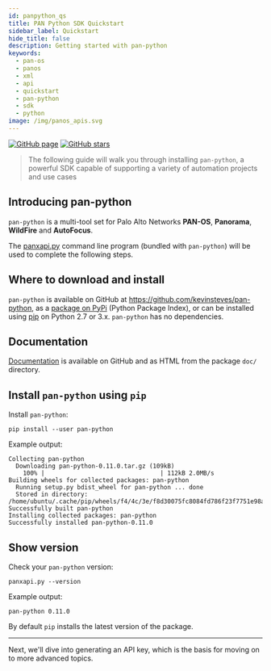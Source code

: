```yaml
---
id: panpython_qs
title: PAN Python SDK Quickstart
sidebar_label: Quickstart
hide_title: false
description: Getting started with pan-python
keywords:
  - pan-os
  - panos
  - xml
  - api
  - quickstart
  - pan-python
  - sdk
  - python
image: /img/panos_apis.svg
---
```


[![GitHub page](https://img.shields.io/badge/GitHub-Repo-brightgreen?style=for-the-badge&logo=github)](https://github.com/kevinsteves/pan-python) [![GitHub stars](https://img.shields.io/github/stars/kevinsteves/pan-python?style=for-the-badge)](https://github.com/kevinsteves/pan-python)

> The following guide will walk you through installing `pan-python`, a powerful SDK capable of supporting a variety of automation projects and use cases

## Introducing pan-python

`pan-python` is a multi-tool set for Palo Alto Networks **PAN-OS**,
**Panorama**, **WildFire** and **AutoFocus**.

The [panxapi.py](https://github.com/kevinsteves/pan-python/blob/master/doc/panxapi.rst)
command line program (bundled with `pan-python`) will be used to complete the following steps.

## Where to download and install

`pan-python` is available on GitHub at
<https://github.com/kevinsteves/pan-python>, as a [package on
PyPi](https://pypi.python.org/pypi/pan-python/) (Python Package Index),
or can be installed using
[pip](https://pip.pypa.io/en/latest/quickstart/) on Python 2.7 or 3.x.
`pan-python` has no dependencies.

## Documentation

[Documentation](https://github.com/kevinsteves/pan-python/tree/master/doc)
is available on GitHub and as HTML from the package `doc/` directory.

## Install `pan-python` using `pip`

Install `pan-python`:

    pip install --user pan-python

Example output:

    Collecting pan-python
      Downloading pan-python-0.11.0.tar.gz (109kB)
        100% |                                | 112kB 2.0MB/s
    Building wheels for collected packages: pan-python
      Running setup.py bdist_wheel for pan-python ... done
      Stored in directory: /home/ubuntu/.cache/pip/wheels/f4/4c/3e/f8d30075fc8084fd786f23f7751e98a9802759539d500b24de
    Successfully built pan-python
    Installing collected packages: pan-python
    Successfully installed pan-python-0.11.0

## Show version

Check your `pan-python` version:

    panxapi.py --version

Example output:

    pan-python 0.11.0

By default `pip` installs the latest version of the package.

---

Next, we'll dive into generating an API key, which is the basis for moving on to more advanced topics.
